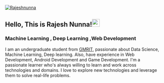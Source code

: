 <a href="https://github.com/RajeshN2" target="_blank"><p align="left"> <img src="https://komarev.com/ghpvc/?username=RajeshN2&label=Profile%20views&color=129e00" alt="Rajeshnunna" /></a>
      
<h2 align="left">Hello, This is Rajesh Nunna!<img src="https://raw.githubusercontent.com/iampavangandhi/iampavangandhi/master/gifs/Hi.gif" width="25px"><h3 align="left">Machine Learning , Deep Learning ,Web Development</h3></h2>

      
<p align="left">I am an undergraduate student from <a href="https://gmrit.edu.in/">GMRIT<a>, passionate about Data Science, Machine Learning, Deep learning. Also, have experience in Web Development, Android Development and Game Development. I'm a passionate learner who's always willing to learn and work across technologies and domains. I love to explore new technologies and leverage them to solve real-life problems.  <br>
<p/>
      
